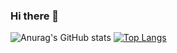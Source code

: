 ### Hi there 👋

![Anurag's GitHub stats](https://github-readme-stats.vercel.app/api?username=shion0625&show_icons=true&theme=merko)
[![Top Langs](https://github-readme-stats.vercel.app/api/top-langs/?username=shion0625&layout=compact&theme=merko)](https://github.com/anuraghazra/github-readme-stats)

<!--
**shion0625/shion0625** is a ✨ _special_ ✨ repository because its `README.md` (this file) appears on your GitHub profile.

Here are some ideas to get you started:

- 🔭 I’m currently working on ...
- 🌱 I’m currently learning ...
- 👯 I’m looking to collaborate on ...
- 🤔 I’m looking for help with ...
- 💬 Ask me about ...
- 📫 How to reach me: ...
- 😄 Pronouns: ...
- ⚡ Fun fact: ...
-->
